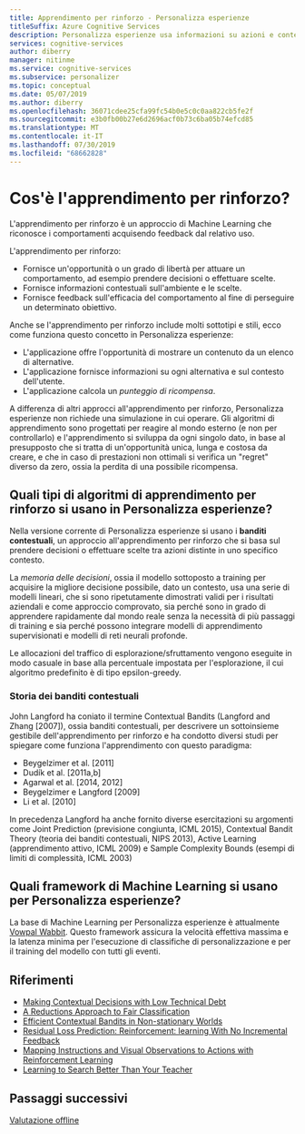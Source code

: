 ```yaml
---
title: Apprendimento per rinforzo - Personalizza esperienze
titleSuffix: Azure Cognitive Services
description: Personalizza esperienze usa informazioni su azioni e contesto corrente per fornire suggerimenti più accurati per la classificazione. Le informazioni su queste azioni e sul contesto sono attributi o proprietà definiti come caratteristiche.
services: cognitive-services
author: diberry
manager: nitinme
ms.service: cognitive-services
ms.subservice: personalizer
ms.topic: conceptual
ms.date: 05/07/2019
ms.author: diberry
ms.openlocfilehash: 36071cdee25cfa99fc54b0e5c0c0aa822cb5fe2f
ms.sourcegitcommit: e3b0fb00b27e6d2696acf0b73c6ba05b74efcd85
ms.translationtype: MT
ms.contentlocale: it-IT
ms.lasthandoff: 07/30/2019
ms.locfileid: "68662828"
---
```

# <a name="what-is-reinforcement-learning"></a>Cos'è l'apprendimento per rinforzo?

L'apprendimento per rinforzo è un approccio di Machine Learning che riconosce i comportamenti acquisendo feedback dal relativo uso.
 
L'apprendimento per rinforzo:

* Fornisce un'opportunità o un grado di libertà per attuare un comportamento, ad esempio prendere decisioni o effettuare scelte.
* Fornisce informazioni contestuali sull'ambiente e le scelte.
* Fornisce feedback sull'efficacia del comportamento al fine di perseguire un determinato obiettivo.

Anche se l'apprendimento per rinforzo include molti sottotipi e stili, ecco come funziona questo concetto in Personalizza esperienze:

* L'applicazione offre l'opportunità di mostrare un contenuto da un elenco di alternative.
* L'applicazione fornisce informazioni su ogni alternativa e sul contesto dell'utente.
* L'applicazione calcola un _punteggio di ricompensa_.

A differenza di altri approcci all'apprendimento per rinforzo, Personalizza esperienze non richiede una simulazione in cui operare. Gli algoritmi di apprendimento sono progettati per reagire al mondo esterno (e non per controllarlo) e l'apprendimento si sviluppa da ogni singolo dato, in base al presupposto che si tratta di un'opportunità unica, lunga e costosa da creare, e che in caso di prestazioni non ottimali si verifica un "regret" diverso da zero, ossia la perdita di una possibile ricompensa.

## <a name="what-type-of-reinforcement-learning-algorithms-does-personalizer-use"></a>Quali tipi di algoritmi di apprendimento per rinforzo si usano in Personalizza esperienze?

Nella versione corrente di Personalizza esperienze si usano i **banditi contestuali**, un approccio all'apprendimento per rinforzo che si basa sul prendere decisioni o effettuare scelte tra azioni distinte in uno specifico contesto.

La _memoria delle decisioni_, ossia il modello sottoposto a training per acquisire la migliore decisione possibile, dato un contesto, usa una serie di modelli lineari, che si sono ripetutamente dimostrati validi per i risultati aziendali e come approccio comprovato, sia perché sono in grado di apprendere rapidamente dal mondo reale senza la necessità di più passaggi di training e sia perché possono integrare modelli di apprendimento supervisionati e modelli di reti neurali profonde.

Le allocazioni del traffico di esplorazione/sfruttamento vengono eseguite in modo casuale in base alla percentuale impostata per l'esplorazione, il cui algoritmo predefinito è di tipo epsilon-greedy.

### <a name="history-of-contextual-bandits"></a>Storia dei banditi contestuali

John Langford ha coniato il termine Contextual Bandits (Langford and Zhang [2007]), ossia banditi contestuali, per descrivere un sottoinsieme gestibile dell'apprendimento per rinforzo e ha condotto diversi studi per spiegare come funziona l'apprendimento con questo paradigma:

* Beygelzimer et al. [2011]
* Dudík et al. [2011a,b]
* Agarwal et al. [2014, 2012]
* Beygelzimer e Langford [2009]
* Li et al. [2010]

In precedenza Langford ha anche fornito diverse esercitazioni su argomenti come Joint Prediction (previsione congiunta, ICML 2015), Contextual Bandit Theory (teoria dei banditi contestuali, NIPS 2013), Active Learning (apprendimento attivo, ICML 2009) e Sample Complexity Bounds (esempi di limiti di complessità, ICML 2003)

## <a name="what-machine-learning-frameworks-does-personalizer-use"></a>Quali framework di Machine Learning si usano per Personalizza esperienze?

La base di Machine Learning per Personalizza esperienze è attualmente [Vowpal Wabbit](https://github.com/VowpalWabbit/vowpal_wabbit/wiki). Questo framework assicura la velocità effettiva massima e la latenza minima per l'esecuzione di classifiche di personalizzazione e per il training del modello con tutti gli eventi.

## <a name="references"></a>Riferimenti

* [Making Contextual Decisions with Low Technical Debt](https://arxiv.org/abs/1606.03966)
* [A Reductions Approach to Fair Classification](https://arxiv.org/abs/1803.02453)
* [Efficient Contextual Bandits in Non-stationary Worlds](https://arxiv.org/abs/1708.01799)
* [Residual Loss Prediction: Reinforcement: learning With No Incremental Feedback](https://openreview.net/pdf?id=HJNMYceCW)
* [Mapping Instructions and Visual Observations to Actions with Reinforcement Learning](https://arxiv.org/abs/1704.08795)
* [Learning to Search Better Than Your Teacher](https://arxiv.org/abs/1502.02206)

## <a name="next-steps"></a>Passaggi successivi

[Valutazione offline](concepts-offline-evaluation.md) 